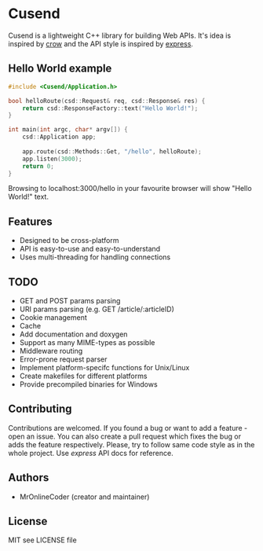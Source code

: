 # Cusend

Cusend is a lightweight C++ library for building Web APIs. It's idea is inspired by [crow](https://github.com/ipkn/crow) and the API style is inspired by [express](https://github.com/expressjs/express).

## Hello World example
```cpp
#include <Cusend/Application.h>

bool helloRoute(csd::Request& req, csd::Response& res) {
	return csd::ResponseFactory::text("Hello World!");
}

int main(int argc, char* argv[]) {
	csd::Application app;
	
	app.route(csd::Methods::Get, "/hello", helloRoute);
	app.listen(3000);
	return 0;
}
```

Browsing to localhost:3000/hello in your favourite browser will show "Hello World!" text.

## Features
* Designed to be cross-platform
* API is easy-to-use and easy-to-understand
* Uses multi-threading for handling connections

## TODO
* GET and POST params parsing
* URI params parsing (e.g. GET /article/:articleID)
* Cookie management
* Cache
* Add documentation and doxygen
* Support as many MIME-types as possible
* Middleware routing
* Error-prone request parser
* Implement platform-specifc functions for Unix/Linux
* Create makefiles for different platforms
* Provide precompiled binaries for Windows

## Contributing
Contributions are welcomed. If you found a bug or want to add a feature - open an issue. You can also create a pull request which fixes the bug or adds the feature respectively. Please, try to follow same code style as in the whole project. Use *express* API docs for reference.

## Authors
* MrOnlineCoder (creator and maintainer)

## License
MIT
see LICENSE file